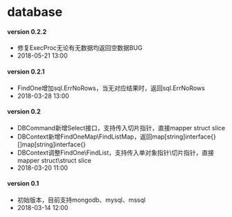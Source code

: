 # database

#### version 0.2.2
* 修复ExecProc无论有无数据均返回空数据BUG
* 2018-05-21 13:00

#### version 0.2.1
* FindOne增加sql.ErrNoRows，当无对应结果时，返回sql.ErrNoRows
* 2018-03-28 13:00

#### version 0.2
* DBCommand新增Select接口，支持传入切片指针，直接mapper struct slice
* DBContext新增FindOneMap\FindListMap，返回map[string]interface{}\[]map[string]interface{}
* DBContext调整FindOne\FindList，支持传入单对象指针\切片指针，直接mapper struct\struct slice
* 2018-03-20 11:00

#### version 0.1
* 初始版本，目前支持mongodb、mysql、mssql
* 2018-03-14 12:00